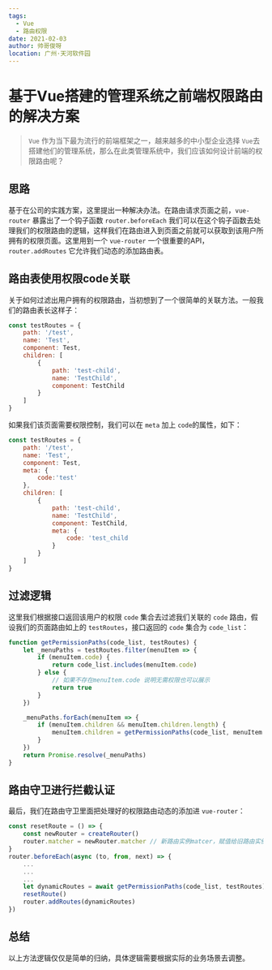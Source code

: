 ```yaml
---
tags: 
  - Vue
  - 路由权限
date: 2021-02-03
author: 帅哥俊呀
location: 广州·天河软件园
---
```

# 基于Vue搭建的管理系统之前端权限路由的解决方案
> `Vue` 作为当下最为流行的前端框架之一，越来越多的中小型企业选择 `Vue`去搭建他们的管理系统，那么在此类管理系统中，我们应该如何设计前端的权限路由呢？

## 思路
基于在公司的实践方案，这里提出一种解决办法。在路由请求页面之前，`vue-router` 暴露出了一个钩子函数  `router.beforeEach` 我们可以在这个钩子函数去处理我们的权限路由的逻辑，这样我们在路由进入到页面之前就可以获取到该用户所拥有的权限页面。这里用到一个 `vue-router` 一个很重要的API，`router.addRoutes` 它允许我们动态的添加路由表。
## 路由表使用权限code关联
关于如何过滤出用户拥有的权限路由，当初想到了一个很简单的关联方法。一般我们的路由表长这样子：
``` js
const testRoutes = {
    path: '/test',
    name: 'Test',
    component: Test,
    children: [
        {
            path: 'test-child',
            name: 'TestChild',
            component: TestChild
        }
    ]
}
```
如果我们该页面需要权限控制，我们可以在 `meta` 加上 `code`的属性，如下：
``` js
const testRoutes = {
    path: '/test',
    name: 'Test',
    component: Test,
    meta: {
        code:'test'
    },
    children: [
        {
            path: 'test-child',
            name: 'TestChild',
            component: TestChild,
            meta: {
                code: 'test_child
            }
        }
    ]
}
```
## 过滤逻辑
这里我们根据接口返回该用户的权限 `code` 集合去过滤我们关联的 `code` 路由，假设我们的页面路由如上的 `testRoutes`，接口返回的 `code` 集合为 `code_list`：
``` js
function getPermissionPaths(code_list, testRoutes) {
    let _menuPaths = testRoutes.filter(menuItem => {
        if (menuItem.code) {
            return code_list.includes(menuItem.code)
        } else {
            // 如果不存在menuItem.code 说明无需权限也可以展示
            return true
        }
    })

    _menuPaths.forEach(menuItem => {
        if (menuItem.children && menuItem.children.length) {
            menuItem.children = getPermissionPaths(code_list, menuItem.children)
        }
    })
    return Promise.resolve(_menuPaths)
}
```
## 路由守卫进行拦截认证
最后，我们在路由守卫里面把处理好的权限路由动态的添加进 `vue-router`：
``` js
const resetRoute = () => {
    const newRouter = createRouter()
    router.matcher = newRouter.matcher // 新路由实例matcer，赋值给旧路由实例的matcher，（相当于replaceRouter）
}
router.beforeEach(async (to, from, next) => {
    ...
    ...
    ...
    let dynamicRoutes = await getPermissionPaths(code_list, testRoutes)    
    resetRoute()
    router.addRoutes(dynamicRoutes)
})
```
## 总结
以上方法逻辑仅仅是简单的归纳，具体逻辑需要根据实际的业务场景去调整。